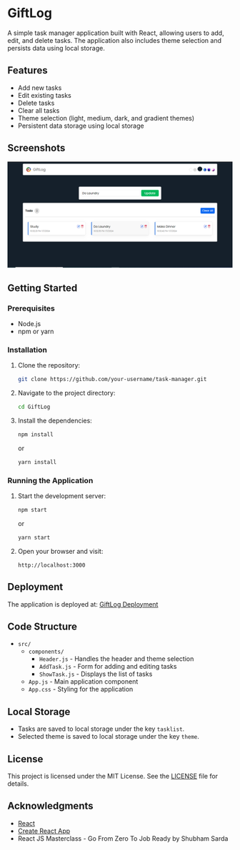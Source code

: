 # GiftLog

A simple task manager application built with React, allowing users to add, edit, and delete tasks. The application also includes theme selection and persists data using local storage.

## Features

- Add new tasks
- Edit existing tasks
- Delete tasks
- Clear all tasks
- Theme selection (light, medium, dark, and gradient themes)
- Persistent data storage using local storage

## Screenshots

![Screenshot](src\assets\thumbnail.png)

## Getting Started

### Prerequisites

- Node.js
- npm or yarn

### Installation

1. Clone the repository:
    ```bash
    git clone https://github.com/your-username/task-manager.git
    ```

2. Navigate to the project directory:
    ```bash
    cd GiftLog
    ```

3. Install the dependencies:
    ```bash
    npm install
    ```
    or
    ```bash
    yarn install
    ```

### Running the Application

1. Start the development server:
    ```bash
    npm start
    ```
    or
    ```bash
    yarn start
    ```

2. Open your browser and visit:
    ```
    http://localhost:3000
    ```

## Deployment

The application is deployed at: [GiftLog Deployment](https://gift-log.vercel.app/)

## Code Structure

- `src/`
  - `components/`
    - `Header.js` - Handles the header and theme selection
    - `AddTask.js` - Form for adding and editing tasks
    - `ShowTask.js` - Displays the list of tasks
  - `App.js` - Main application component
  - `App.css` - Styling for the application

## Local Storage

- Tasks are saved to local storage under the key `tasklist`.
- Selected theme is saved to local storage under the key `theme`.

## License

This project is licensed under the MIT License. See the [LICENSE](LICENSE) file for details.

## Acknowledgments

- [React](https://reactjs.org/)
- [Create React App](https://github.com/facebook/create-react-app)
- React JS Masterclass - Go From Zero To Job Ready by Shubham Sarda
